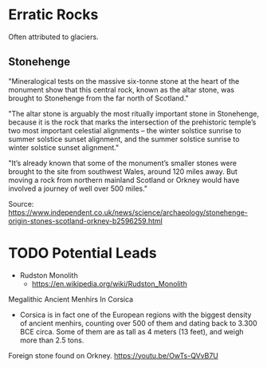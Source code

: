 # Erratic Rocks

Often attributed to glaciers.

## Stonehenge

"Mineralogical tests on the massive six-tonne stone at the heart of the monument show that this central rock, known as the altar stone, was brought to Stonehenge from the far north of Scotland."

"The altar stone is arguably the most ritually important stone in Stonehenge, because it is the rock that marks the intersection of the prehistoric temple’s two most important celestial alignments – the winter solstice sunrise to summer solstice sunset alignment, and the summer solstice sunrise to winter solstice sunset alignment."

"It’s already known that some of the monument’s smaller stones were brought to the site from southwest Wales, around 120 miles away. But moving a rock from northern mainland Scotland or Orkney would have involved a journey of well over 500 miles."

Source: https://www.independent.co.uk/news/science/archaeology/stonehenge-origin-stones-scotland-orkney-b2596259.html

# TODO Potential Leads

- Rudston Monolith
	- https://en.wikipedia.org/wiki/Rudston_Monolith

Megalithic Ancient Menhirs In Corsica
- Corsica is in fact one of the European regions with the biggest density of ancient menhirs, counting over 500 of them and dating back to 3.300 BCE circa.
Some of them are as tall as 4 meters (13 feet), and weigh more than 2.5 tons.

Foreign stone found on Orkney.
https://youtu.be/OwTs-QVvB7U